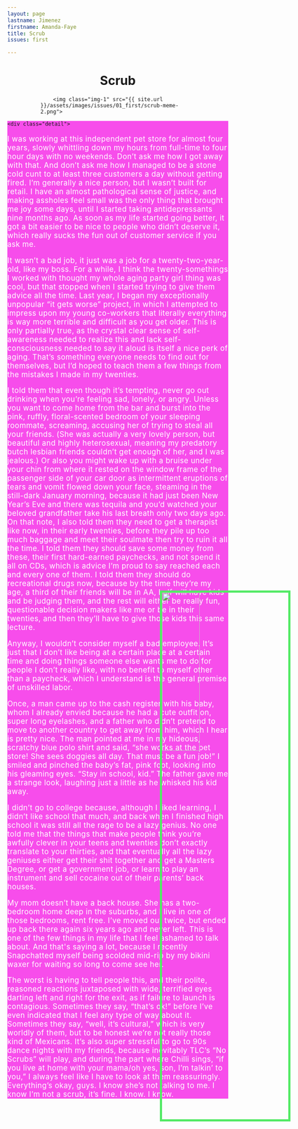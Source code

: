 ```yaml
---
layout: page
lastname: Jimenez
firstname: Amanda-Faye
title: Scrub
issues: first

---
```



<style>

.story-wrapper {
	height: auto;
}

img {
	border: 5px solid #54EA66;
	width: 70%;
	display: block;
	margin: 0 auto 1em;
}

@media screen and (min-width: 800px) {

	.story-wrapper {
		height: 100%;
	}
img {

	width: 30%;
	position: absolute;
}

.img-1 {
	top: 20%;
	left: 10%;
}

.img-2 {
	top: 35%;
	left: 60%;

}

.section {
	width: 70%;
	margin: 0 auto;
}

}


.story {
	background: #F74DEB;
}

.story-title {
	text-align: center;


}



.detail {
	width: 80%;
	margin: 0 auto;
	padding: 10% 0;
}

p {
	color: #ffffff;
	font-size: 1.2em;
	letter-spacing: .03em;
}


</style>

<div class="story-wrapper">
	<div class="section full">
		<h1 class="story-title">Scrub</h1>
		<img class="img-2" src="{{ site.url }}/assets/images/issues/01_first/scrub-meme-1.png">

		<img class="img-1" src="{{ site.url }}/assets/images/issues/01_first/scrub-meme-2.png">
</div>

<div class="story">

	<div class="detail">

<p>I was working at this independent pet store for almost four years, slowly whittling down my hours from full-time to four hour days with no weekends. Don’t ask me how I got away with that. And don’t ask me how I managed to be a stone cold cunt to at least three customers a day without getting fired. I’m generally a nice person, but I wasn’t built for retail. I have an almost pathological sense of justice, and making assholes feel small was the only thing that brought me joy some days, until I started taking antidepressants nine months ago. As soon as my life started going better, it got a bit easier to be nice to people who didn’t deserve it, which really sucks the fun out of customer service if you ask me.</p>


<p>It wasn’t a bad job, it just was a job for a twenty-two-year-old, like my boss. For a while, I think the twenty-somethings I worked with thought my whole aging party girl thing was cool, but that stopped when I started trying to give them advice all the time. Last year, I began my exceptionally unpopular “it gets worse” project, in which I attempted to impress upon my young co-workers that literally everything is way more terrible and difficult as you get older. This is only partially true, as the crystal clear sense of self-awareness needed to realize this and lack self-consciousness needed to say it aloud is itself a nice perk of aging. That’s something everyone needs to find out for themselves, but I’d hoped to teach them a few things from the mistakes I made in my twenties. </p>

<p>I told them that even though it’s tempting, never go out drinking when you’re feeling sad, lonely, or angry. Unless you want to come home from the bar and burst into the pink, ruffly, floral-scented bedroom of your sleeping roommate, screaming, accusing her of trying to steal all your friends. (She was actually a very lovely person, but beautiful and highly heterosexual, meaning my predatory butch lesbian friends couldn’t get enough of her, and I was jealous.) Or also you might wake up with a bruise under your chin from where it rested on the window frame of the passenger side of your car door as intermittent eruptions of tears and vomit flowed down your face, steaming in the still-dark January morning, because it had just been New Year’s Eve and there was tequila and you’d watched your beloved grandfather take his last breath only two days ago. On that note, I also told them they need to get a therapist like now, in their early twenties, before they pile up too much baggage and meet their soulmate then try to ruin it all the time. I told them they should save some money from these, their first hard-earned paychecks, and not spend it all on CDs, which is advice I’m proud to say reached each and every one of them. I told them they should do recreational drugs now, because by the time they’re my age, a third of their friends will be in AA, half will have kids and be judging them, and the rest will either be really fun, questionable decision makers like me or be in their twenties, and then they’ll have to give those kids this same lecture.</p>

<p>Anyway, I wouldn’t consider myself a bad employee. It’s just that I don’t like being at a certain place at a certain time and doing things someone else wants me to do for people I don’t really like, with no benefit to myself other than a paycheck, which I understand is the general premise of unskilled labor. </p>

<p> Once, a man came up to the cash register with his baby, whom I already envied because he had a cute outfit on, super long eyelashes, and a father who didn’t pretend to move to another country to get away from him, which I hear is pretty nice. The man pointed at me in my hideous, scratchy blue polo shirt and said, “she works at the pet store! She sees doggies all day. That must be a fun job!” I smiled and pinched the baby’s fat, pink foot, looking into his gleaming eyes. “Stay in school, kid.” The father gave me a strange look, laughing just a little as he whisked his kid away.</p>

<p>I didn’t go to college because, although I liked learning, I didn’t like school that much, and back when I finished high school it was still all the rage to be a lazy genius. No one told me that the things that make people think you’re awfully clever in your teens and twenties don’t exactly translate to your thirties, and that eventually all the lazy geniuses either get their shit together and get a Masters Degree, or get a government job, or learn to play an instrument and sell cocaine out of their parents’ back houses. </p>

<p>My mom doesn’t have a back house. She has a two-bedroom home deep in the suburbs, and I live in one of those bedrooms, rent free. I’ve moved out twice, but ended up back there again six years ago and never left. This is one of the few things in my life that I feel ashamed to talk about. And that's saying a lot, because I recently Snapchatted myself being scolded mid-rip by my bikini waxer for waiting so long to come see her.</p>

<p>The worst is having to tell people this, and their polite, reasoned reactions juxtaposed with wide, terrified eyes darting left and right for the exit, as if failure to launch is contagious. Sometimes they say, “that’s ok!” before I’ve even indicated that I feel any type of way about it. Sometimes they say, “well, it’s cultural,” which is very worldly of them, but to be honest we’re not really those kind of Mexicans. It’s also super stressful to go to 90s dance nights with my friends, because inevitably TLC’s “No Scrubs” will play, and during the part where Chilli sings, “if you live at home with your mama/oh yes, son, I’m talkin’ to you,” I always feel like I have to look at them reassuringly. Everything’s okay, guys. I know she’s not talking to me. I know I’m not a scrub, it’s fine. I know. I know.</p>

</div>

</div>


</div><!-- end story-wrapper -->
